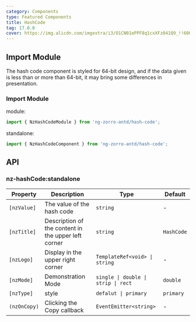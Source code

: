 ```yaml
---
category: Components
type: Featured Components
title: HashCode
tag: 17.0.0
cover: https://img.alicdn.com/imgextra/i3/O1CN01ePPF8q1cxXFz041Q9_!!6000000003667-0-tps-172-57.jpg
---
```


## Import Module

The hash code component is styled for 64-bit design, and if the data given is less than or more than 64-bit, it may
bring some differences in presentation.

### Import Module

module:

```ts
import { NzHashCodeModule } from 'ng-zorro-antd/hash-code';
```

standalone:

```ts
import { NzHashCodeComponent } from 'ng-zorro-antd/hash-code';
```

## API

### nz-hashCode:standalone

| Property     | Description                                         | Type                                | Default    |
|--------------|-----------------------------------------------------|-------------------------------------|------------|
| `[nzValue]`  | The value of the hash code                          | `string`                            | -          |
| `[nzTitle]`  | Description of the content in the upper left corner | `string`                            | `HashCode` |
| `[nzLogo]`   | Display in the upper right corner                   | `TemplateRef<void> \| string`       | -          |
| `[nzMode]`   | Demonstration Mode                                  | `single \| double \| strip \| rect` | `double`   |
| `[nzType]`   | style                                               | `defalut \| primary`                | `primary`  |
| `(nzOnCopy)` | Clicking the Copy callback                          | `EventEmitter<string>`              | -          |
